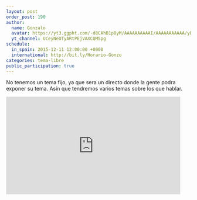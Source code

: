 ```yaml
---
layout: post
order_post: 190
author:
  name: Gonzalo
  avatar: https://yt3.ggpht.com/-d8CAhB1p8yM/AAAAAAAAAAI/AAAAAAAAAAA/yB7Yue1TjKE/s88-c-k-no/photo.jpg
  yt_channel: UCeyNeOTyARtPEjVAXCQM5pg
schedule:
  in_spain: 2015-12-11 12:00:00 +0000
  international: http://bit.ly/Horario-Gonzo
categories: tema-libre
public_participation: true
---
```

No tenemos un tema fijo, ya que sera un directo donde la gente podra exponer su
tema. Asín que tendremos varios temas sobre los que hablar.

<iframe width="475" height="267" src="https://www.youtube.com/embed/oYEFEL29o80" frameborder="0" allowfullscreen></iframe>
